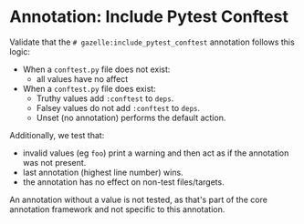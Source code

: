 # Annotation: Include Pytest Conftest

Validate that the `# gazelle:include_pytest_conftest` annotation follows
this logic:

+ When a `conftest.py` file does not exist:
  + all values have no affect
+ When a `conftest.py` file does exist:
  + Truthy values add `:conftest` to `deps`.
  + Falsey values do not add `:conftest` to `deps`.
  + Unset (no annotation) performs the default action.

Additionally, we test that:

+ invalid values (eg `foo`) print a warning and then act as if
  the annotation was not present.
+ last annotation (highest line number) wins.
+ the annotation has no effect on non-test files/targets.

An annotation without a value is not tested, as that's part of the core
annotation framework and not specific to this annotation.
